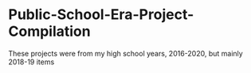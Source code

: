 # Public-School-Era-Project-Compilation
These projects were from my high school years, 2016-2020, but mainly 2018-19 items
